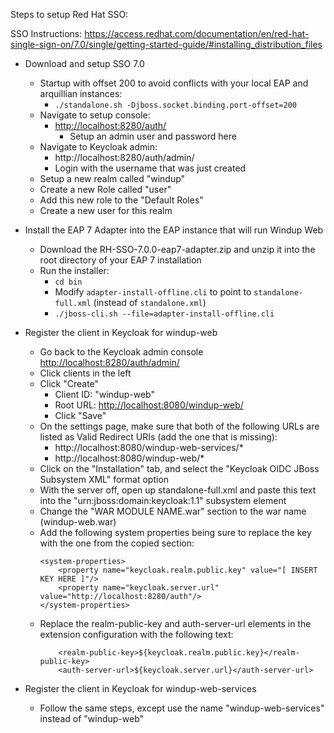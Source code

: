 Steps to setup Red Hat SSO:

SSO Instructions:
https://access.redhat.com/documentation/en/red-hat-single-sign-on/7.0/single/getting-started-guide/#installing_distribution_files

 - Download and setup SSO 7.0
	- Startup with offset 200 to avoid conflicts with your local EAP and arquillian instances:
		- `./standalone.sh -Djboss.socket.binding.port-offset=200`
	- Navigate to setup console:
		- [http://localhost:8280/auth/](http://localhost:8280/auth/)
			- Setup an admin user and password here
	- Navigate to Keycloak admin:
		- http://localhost:8280/auth/admin/
		- Login with the username that was just created
	- Setup a new realm called "windup"
	- Create a new Role called "user"
	- Add this new role to the "Default Roles"
	- Create a new user for this realm



 - Install the EAP 7 Adapter into the EAP instance that will run Windup Web
	- Download the RH-SSO-7.0.0-eap7-adapter.zip and unzip it into the root directory of your EAP 7 installation
	- Run the installer: 
		- `cd bin`
		- Modify `adapter-install-offline.cli` to point to `standalone-full.xml` (instead of `standalone.xml`)
		- `./jboss-cli.sh --file=adapter-install-offline.cli`

 - Register the client in Keycloak for windup-web
	- Go back to the Keycloak admin console [http://localhost:8280/auth/admin/](http://localhost:8280/auth/admin/)
	- Click clients in the left
	- Click "Create"
		- Client ID: "windup-web"
		- Root URL: [http://localhost:8080/windup-web/](http://localhost:8080/windup-web/)
		- Click "Save"
    - On the settings page, make sure that both of the following URLs are listed as Valid Redirect URIs (add the one that is missing):
        - http://localhost:8080/windup-web-services/*
        - http://localhost:8080/windup-web/*
	- Click on the "Installation" tab, and select the "Keycloak OIDC JBoss Subsystem XML" format option
	- With the server off, open up standalone-full.xml and paste this text into the "urn:jboss:domain:keycloak:1.1" subsystem element
	- Change the "WAR MODULE NAME.war" section to the war name (windup-web.war)
    - Add the following system properties being sure to replace the key with the one from the copied section:
        ```
        <system-properties>
            <property name="keycloak.realm.public.key" value="[ INSERT KEY HERE ]"/>
            <property name="keycloak.server.url" value="http://localhost:8280/auth"/>
        </system-properties>
        ```
    - Replace the realm-public-key and auth-server-url elements in the extension configuration with the following text:
        ```
            <realm-public-key>${keycloak.realm.public.key}</realm-public-key>
            <auth-server-url>${keycloak.server.url}</auth-server-url>
        ```

 - Register the client in Keycloak for windup-web-services
	- Follow the same steps, except use the name "windup-web-services" instead of "windup-web"


